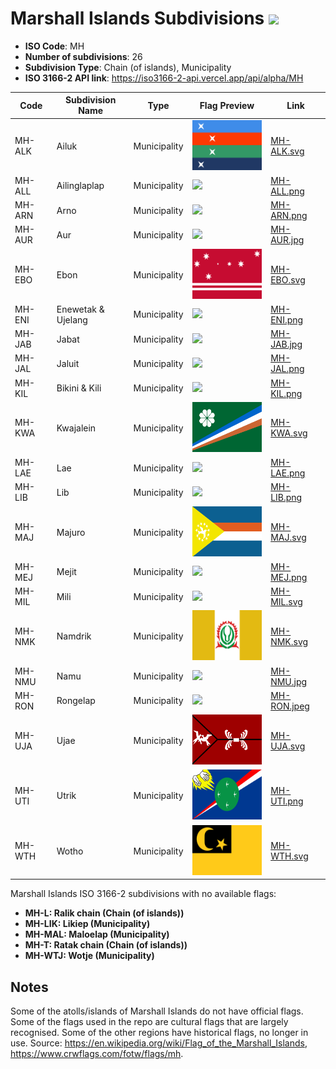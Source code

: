 # Marshall Islands Subdivisions ![](https://flagcdn.com/h40/mh.png)

- **ISO Code**: MH
- **Number of subdivisions**: 26
- **Subdivision Type**: Chain (of islands), Municipality
- **ISO 3166-2 API link**: https://iso3166-2-api.vercel.app/api/alpha/MH

| Code  | Subdivision Name         | Type | Flag Preview | Link |
|-------|--------------------------|--------------| -------------- |----------|
| MH-ALK | Ailuk | Municipality | <img src='https://raw.githubusercontent.com/amckenna41/iso3166-flags/main/iso3166-2-flags/MH/MH-ALK.svg' height='80'> | [MH-ALK.svg](https://github.com/amckenna41/iso3166-flags/blob/main/iso3166-2-flags/MH/MH-ALK.svg) |
| MH-ALL | Ailinglaplap | Municipality | <img src='None' height='80'> | [MH-ALL.png](https://github.com/amckenna41/iso3166-flags/blob/main/iso3166-2-flags/MH/MH-ALL.png) |
| MH-ARN | Arno | Municipality | <img src='None' height='80'> | [MH-ARN.png](https://github.com/amckenna41/iso3166-flags/blob/main/iso3166-2-flags/MH/MH-ARN.png) |
| MH-AUR | Aur | Municipality | <img src='None' height='80'> | [MH-AUR.jpg](https://github.com/amckenna41/iso3166-flags/blob/main/iso3166-2-flags/MH/MH-AUR.jpg) |
| MH-EBO | Ebon | Municipality | <img src='https://raw.githubusercontent.com/amckenna41/iso3166-flags/main/iso3166-2-flags/MH/MH-EBO.svg' height='80'> | [MH-EBO.svg](https://github.com/amckenna41/iso3166-flags/blob/main/iso3166-2-flags/MH/MH-EBO.svg) |
| MH-ENI | Enewetak & Ujelang | Municipality | <img src='None' height='80'> | [MH-ENI.png](https://github.com/amckenna41/iso3166-flags/blob/main/iso3166-2-flags/MH/MH-ENI.png) |
| MH-JAB | Jabat | Municipality | <img src='None' height='80'> | [MH-JAB.jpg](https://github.com/amckenna41/iso3166-flags/blob/main/iso3166-2-flags/MH/MH-JAB.jpg) |
| MH-JAL | Jaluit | Municipality | <img src='None' height='80'> | [MH-JAL.png](https://github.com/amckenna41/iso3166-flags/blob/main/iso3166-2-flags/MH/MH-JAL.png) |
| MH-KIL | Bikini & Kili | Municipality | <img src='https://raw.githubusercontent.com/amckenna41/iso3166-flags/main/iso3166-2-flags/MH/MH-KIL.svg' height='80'> | [MH-KIL.png](https://github.com/amckenna41/iso3166-flags/blob/main/iso3166-2-flags/MH/MH-KIL.png) |
| MH-KWA | Kwajalein | Municipality | <img src='https://raw.githubusercontent.com/amckenna41/iso3166-flags/main/iso3166-2-flags/MH/MH-KWA.svg' height='80'> | [MH-KWA.svg](https://github.com/amckenna41/iso3166-flags/blob/main/iso3166-2-flags/MH/MH-KWA.svg) |
| MH-LAE | Lae | Municipality | <img src='None' height='80'> | [MH-LAE.png](https://github.com/amckenna41/iso3166-flags/blob/main/iso3166-2-flags/MH/MH-LAE.png) |
| MH-LIB | Lib | Municipality | <img src='None' height='80'> | [MH-LIB.png](https://github.com/amckenna41/iso3166-flags/blob/main/iso3166-2-flags/MH/MH-LIB.png) |
| MH-MAJ | Majuro | Municipality | <img src='https://raw.githubusercontent.com/amckenna41/iso3166-flags/main/iso3166-2-flags/MH/MH-MAJ.svg' height='80'> | [MH-MAJ.svg](https://github.com/amckenna41/iso3166-flags/blob/main/iso3166-2-flags/MH/MH-MAJ.svg) |
| MH-MEJ | Mejit | Municipality | <img src='None' height='80'> | [MH-MEJ.png](https://github.com/amckenna41/iso3166-flags/blob/main/iso3166-2-flags/MH/MH-MEJ.png) |
| MH-MIL | Mili | Municipality | <img src='None' height='80'> | [MH-MIL.svg](https://github.com/amckenna41/iso3166-flags/blob/main/iso3166-2-flags/MH/MH-MIL.svg) |
| MH-NMK | Namdrik | Municipality | <img src='https://raw.githubusercontent.com/amckenna41/iso3166-flags/main/iso3166-2-flags/MH/MH-NMK.svg' height='80'> | [MH-NMK.svg](https://github.com/amckenna41/iso3166-flags/blob/main/iso3166-2-flags/MH/MH-NMK.svg) |
| MH-NMU | Namu | Municipality | <img src='None' height='80'> | [MH-NMU.jpg](https://github.com/amckenna41/iso3166-flags/blob/main/iso3166-2-flags/MH/MH-NMU.jpg) |
| MH-RON | Rongelap | Municipality | <img src='None' height='80'> | [MH-RON.jpeg](https://github.com/amckenna41/iso3166-flags/blob/main/iso3166-2-flags/MH/MH-RON.jpeg) |
| MH-UJA | Ujae | Municipality | <img src='https://raw.githubusercontent.com/amckenna41/iso3166-flags/main/iso3166-2-flags/MH/MH-UJA.svg' height='80'> | [MH-UJA.svg](https://github.com/amckenna41/iso3166-flags/blob/main/iso3166-2-flags/MH/MH-UJA.svg) |
| MH-UTI | Utrik | Municipality | <img src='https://raw.githubusercontent.com/amckenna41/iso3166-flags/main/iso3166-2-flags/MH/MH-UTI.png' height='80'> | [MH-UTI.png](https://github.com/amckenna41/iso3166-flags/blob/main/iso3166-2-flags/MH/MH-UTI.png) |
| MH-WTH | Wotho | Municipality | <img src='https://raw.githubusercontent.com/amckenna41/iso3166-flags/main/iso3166-2-flags/MH/MH-WTH.svg' height='80'> | [MH-WTH.svg](https://github.com/amckenna41/iso3166-flags/blob/main/iso3166-2-flags/MH/MH-WTH.svg) |

Marshall Islands ISO 3166-2 subdivisions with no available flags:

* **MH-L: Ralik chain (Chain (of islands))**
* **MH-LIK: Likiep (Municipality)**
* **MH-MAL: Maloelap (Municipality)**
* **MH-T: Ratak chain (Chain (of islands))**
* **MH-WTJ: Wotje (Municipality)**

## Notes
Some of the atolls/islands of Marshall Islands do not have official flags. Some of the flags used in the repo are cultural flags that are largely recognised. Some of the other regions have historical flags, no longer in use. Source: https://en.wikipedia.org/wiki/Flag_of_the_Marshall_Islands, https://www.crwflags.com/fotw/flags/mh.